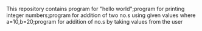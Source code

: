 This repository contains program for "hello world";program for printing integer numbers;program for addition of two no.s using given values where a=10,b=20;program for addition of no.s by taking values from the user
